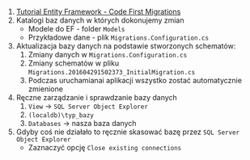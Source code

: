 1. [Tutorial Entity Framework - Code First Migrations](http://www.asp.net/mvc/overview/getting-started/getting-started-with-ef-using-mvc/migrations-and-deployment-with-the-entity-framework-in-an-asp-net-mvc-application)
2. Katalogi baz danych w których dokonujemy zmian
	* Modele do EF - folder `Models`
	* Przykładowe dane - plik `Migrations.Configuration.cs`
3. Aktualizacja bazy danych na podstawie stworzonych schematów:
	1. Zmiany danych w `Migrations.Configuration.cs`
    2. Zmiany schematów w pliku `Migrations.201604291502373_InitialMigration.cs`
    3. Podczas uruchamianai aplikacji wszystko zostać automatycznie zmienione
4. Ręczne zarządzanie i sprawdzanie bazy danych
    1. `View` -> `SQL Server Object Explorer`
    2. `(localdb)\typ_bazy`
    3. `Databases` -> nasza baza danych
5. Gdyby coś nie działało to ręcznie skasować bazę przez `SQL Server Object Explorer`
    * Zaznaczyć opcję `Close existing connections`